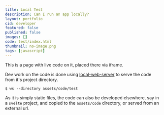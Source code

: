 ```yaml
---
title: Local Test
description: Can I run an app locally?
layout: portfolio
cid: developer
featured: false
published: false
images: []
code: test/index.html
thumbnail: no-image.png
tags: [javascript]
---
```


This is a page with live code on it, placed there via iframe.

Dev work on the code is done using [local-web-server](https://github.com/lwsjs/local-web-server) to serve the code from it's project directory.

`$ ws --directory assets/code/test`

As it is simply static files, the code can also be developed elsewhere, say in a `svelte` project, and copied to the `assets/code` directory, or served from an external url.
